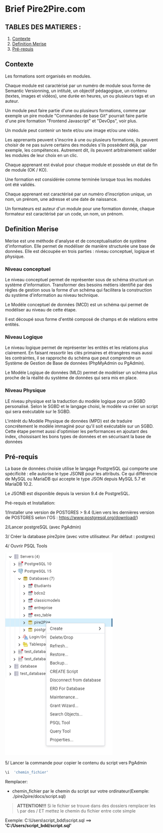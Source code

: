 # Brief Pire2Pire.com

## TABLES DES MATIERES : 

1. [Contexte](#contexte)
2. [Definition Merise](#merise_definition)
3. [Pré-requis](#pre_requis_installation)

## Contexte <a  href ="" id="contexte"></a>

Les formations sont organisés en modules.

Chaque module est caractérisé par un numéro de module sous forme de Semantic Versionning, un intitulé, un objectif pédagogique, un contenu (textes, images et vidéos), une durée en heures, un ou plusieurs tags et un auteur.

Un module peut faire partie d'une ou plusieurs formations, comme par exemple un pire module "Commandes de base Git" pourrait faire partie d'une pire formation "Frontend Javascript" et "DevOps", voir  plus.

Un module peut contenir un texte et/ou une image et/ou une vidéo.

Les apprenants peuvent s'inscrire à une ou plusieurs formations, ils peuvent choisir de ne pas suivre certains des modules s'ils possèdent déjà, par exemple, les compétences. Autrement dit, ils peuvent arbitrairement valider les modules de leur choix en un clic.

Chaque apprenant est évalué pour chaque module et possède un état de fin de module (OK / KO).

Une formation est considérée comme terminée lorsque tous les modules ont été validés.

Chaque apprenant est caractérisé par un numéro d’inscription unique, un nom, un prénom, une adresse et une date de naissance.

Un formateurs est auteur d'un module pour une formation donnée, chaque formateur est caractérisé par un code, un nom, un prénom.

## Definition Merise  <a  href ="" id="merise_definition"></a>

Merise est une méthode d'analyse et de conceptualisation de système d'information. Elle permet de modéliser de manière structurée une base de données. Elle est découpée en trois parties : niveau conceptuel, logique et physique.

### Niveau conceptuel 

Le niveau conceptuel permet de représenter sous de schéma structuré un système d'information. Transformer des besoins métiers identifié par des règles de gestion sous la forme d'un schéma qui facilitera la construction du système d'information au niveau technique. 

Le Modèle conceptuel de données (MCD) est un schéma qui permet de modéliser au niveau de cette étape. 

Il est découpé sous forme d'entité composé de champs et de relations entre entités. 

### Niveau Logique 

Le niveau logique permet de représenter les entités et les relations plus clairement. En faisant ressortir les clés primaires et étrangères mais aussi les contraintes, il se rapproche du schéma que peut comprendre un Système de Gestion de Base de données (PhpMyAdmin ou PgAdmin). 

Le Modèle Logique de données (MLD) permet de modèliser un schéma plus proche de la réalité du système de données qui sera mis en place.

### Niveau Physique 

LE niveau physique est la traduction du modèle logique pour un SGBD personalisé. Selon le SGBD et le langage choisi, le modèle va créer un script qui sera exécutable sur le SGBD. 

L'intérêt du Modéle Physique de données (MPD) est de traduire concrétement le modèle immaginé pour qu'il soit exécutable sur un SGBD. Cette étape permet aussi d'optimiser les performances en ajoutant des index, choissisant les bons types de données et en sécurisant la base de données 

## Pré-requis <a  href ="" id="pre_requis_installation"></a>

La base de données choisie utilise le langage PostgreSQL qui comporte une spécificité : elle autorise le type JSONB pour les attributs. Ce qui différencie de MySQL ou MariaDB qui accepte le type JSON depuis MySQL 5.7 et MariaDB 10.2. 

Le JSONB est disponible depuis la version 9.4 de PostgreSQL. 

Pré-requis et Installation: 

1/Installer une version de POSTGRES > 9.4 (Lien vers les dernières version de POSTGRES selon l'OS : https://www.postgresql.org/download/)

2/Lancer postgreSQL (avec PgAdmin)

3/ Créer la database pire2pire (avec votre utilisateur. Par défaut : postgres)

4/ Ouvrir PSQL Tools 

![tuto pour créer la base de données](tuto_create_database/psql_tools.png)

5/ Lancer la commande pour copier le contenu du script vers PgAdmin

```sh
\i  'chemin_fichier'
```

Remplacer:
- chemin_fichier par le chemin du script sur votre ordinateur(Exemple: ./pire2pire/docs/script.sql)


> **ATTENTION!!!**  Si le fichier se trouve dans des dossiers remplacer les \ par des / ET mettez le chemin du fichier entre cote simple 

Exemple: C:\Users\script_bdd\script.sql ==> **'C:/Users/script_bdd/script.sql'**


